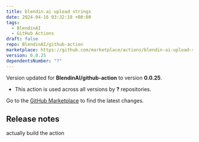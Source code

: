 ```yaml
---
title: blendin.ai upload strings
date: 2024-04-16 03:32:19 +00:00
tags:
  - BlendinAI
  - GitHub Actions
draft: false
repo: BlendinAI/github-action
marketplace: https://github.com/marketplace/actions/blendin-ai-upload-strings
version: 0.0.25
dependentsNumber: "?"
---
```



Version updated for **BlendinAI/github-action** to version **0.0.25**.
- This action is used across all versions by **?** repositories.

Go to the [GitHub Marketplace](https://github.com/marketplace/actions/blendin-ai-upload-strings) to find the latest changes.

## Release notes

actually build the action
